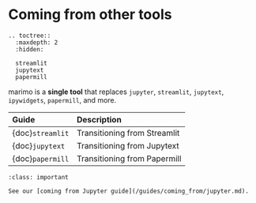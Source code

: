 # Coming from other tools

```{eval-rst}
.. toctree::
  :maxdepth: 2
  :hidden:

  streamlit
  jupytext
  papermill
```

marimo is a **single tool** that replaces  `jupyter`, `streamlit`, `jupytext`,
`ipywidgets`, `papermill`, and more.



| Guide            | Description                          |
| :--------------- | :----------------------------------- |
| {doc}`streamlit` | Transitioning from Streamlit         |
| {doc}`jupytext`  | Transitioning from Jupytext          |
| {doc}`papermill` | Transitioning from Papermill         |

```{admonition} Coming from Jupyter?
:class: important

See our [coming from Jupyter guide](/guides/coming_from/jupyter.md).
```


